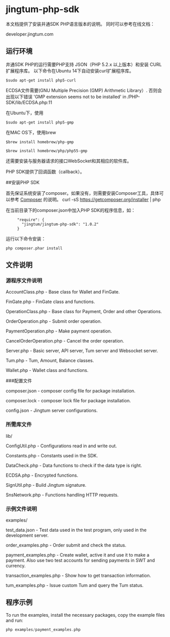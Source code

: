 # jingtum-php-sdk

本文档提供了安装井通SDK PHP语言版本的说明。
同时可以参考在线文档：

developer.jingtum.com

## 运行环境

井通SDK PHP的运行需要PHP支持 JSON（PHP 5.2.x 以上版本）和安装 CURL 扩展程序库。
以下命令在Ubuntu 14下自动安装curl扩展程序库。
```
$sudo apt-get install php5-curl
```

ECDSA文件需要(GNU Multiple Precision (GMP) Arithmetic Library）.
否则会出现以下错误
'GMP extension seems not to be installed' in /PHP-SDK/lib/ECDSA.php:11

在Ubuntu下，使用
```
$sudo apt-get install php5-gmp
```

在MAC OS下，使用brew
```
$brew install homebrew/php-gmp

$brew install homebrew/php/php55-gmp
```

还需要安装与服务器请求的接口WebSocket和其相应的软件库。

PHP SDK提供了回调函数（callback）。

##安装PHP SDK

首先保证系统安装了composer。如果没有，则需要安装Composer工具，具体可以参考 
[Composer](https://getcomposer.org/)
的说明。
curl -sS https://getcomposer.org/installer | php

在当前目录下的composer.json中加入PHP SDK的程序信息，如：
```
     "require": {
       "jingtum/jingtum-php-sdk": "1.0.2"
     }
```

运行以下命令安装：
```
php composer.phar install
```



## 文件说明

### 源程序文件说明

AccountClass.php   - Base class for Wallet and FinGate. 

FinGate.php        - FinGate class and functions. 

OperationClass.php       - Base class for Payment, Order and other Operations. 

OrderOperation.php       - Submit order operation.

PaymentOperation.php     - Make payment operation.

CancelOrderOperation.php - Cancel the order operation. 

Server.php         - Basic server, API server, Tum server and Websocket server.

Tum.php            - Tum, Amount, Balance classes.

Wallet.php         - Wallet class and functions.

###配置文件 

composer.json      - composer config file for package installation. 

composer.lock      - composer lock file for package installation.

config.json        - Jingtum server configurations.

### 所需库文件

lib/

ConfigUtil.php     - Configurations read in and write out.

Constants.php      - Constants used in the SDK.

DataCheck.php      - Data functions to check if the data type is right.

ECDSA.php          - Encrypted functions.

SignUtil.php       - Build Jingtum signature.

SnsNetwork.php     - Functions handling HTTP requests.

### 示例文件说明

examples/

test_data.json           - Test data used in the test program, only used in the development server.

order_examples.php       - Order submit and check the status.

payment_examples.php     - Create wallet, active it and use it to make a payment. Also use two test accounts for sending payments in SWT and currency.

transaction_examples.php - Show how to get transaction information.

tum_examples.php         -  Issue custom Tum and query the Tum status.

## 程序示例

To run the examples, install the necessary packages, copy the example files and run:

```php
php examples/payment_examples.php
```
